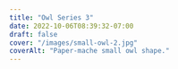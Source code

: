 ```yaml
---
title: "Owl Series 3"
date: 2022-10-06T08:39:32-07:00
draft: false
cover: "/images/small-owl-2.jpg"
coverAlt: "Paper-mache small owl shape."
---
```


